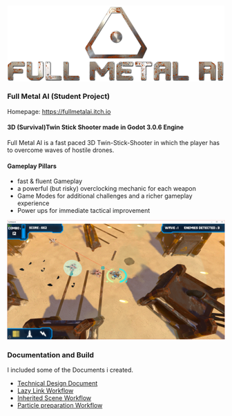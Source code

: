 [![Full Metal AI Logo](img/logo.png)](https://fullmetalai.itch.io)

### Full Metal AI (Student Project)

Homepage: https://fullmetalai.itch.io

#### 3D (Survival)Twin Stick Shooter made in Godot 3.0.6 Engine

Full Metal AI is a fast paced 3D Twin-Stick-Shooter
in which the player has to overcome waves of hostile drones.

#### Gameplay Pillars
- fast & fluent Gameplay
- a powerful (but risky) overclocking mechanic for each weapon
- Game Modes for additional challenges and a richer gameplay experience
- Power ups for immediate tactical improvement

[![Gameplay Screenshots](img/Screen_2.png)](https://fullmetalai.itch.io)

### Documentation and Build

I included some of the Documents i created.
  - [Technical Design Document](https://github.com/SradnickDev/FullMetalAI/Docs)
  - [Lazy Link Workflow](https://github.com/SradnickDev/FullMetalAI/Docs)
  - [Inherited Scene Workflow](https://github.com/SradnickDev/FullMetalAI/Docs)
  - [Particle preparation Workflow](https://github.com/SradnickDev/FullMetalAI/Docs)
  
  
